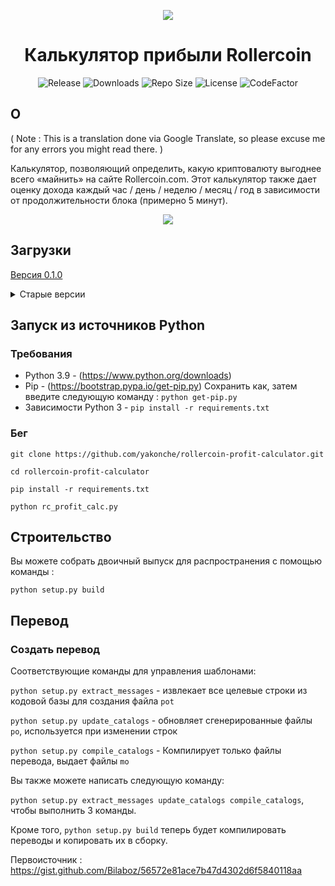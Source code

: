 <p align="center"><img src="https://i.imgur.com/UnThSPW.png"/></p>

<h1 align="center">Калькулятор прибыли Rollercoin</h1>

<p align="center">
  <img alt="Release" src="https://img.shields.io/github/v/release/yakonche/rollercoin-profit-calculator?style=flat-square&color=00b16a">
  <img alt="Downloads" src="https://img.shields.io/github/downloads/yakonche/rollercoin-profit-calculator/total?style=flat-square&color=0055A4">
  <img alt="Repo Size" src="https://img.shields.io/github/repo-size/yakonche/rollercoin-profit-calculator?style=flat-square&color=FFFFFF">
  <img alt="License" src="https://img.shields.io/github/license/yakonche/rollercoin-profit-calculator?style=flat-square&color=EF4135">
  <img alt="CodeFactor" src="https://www.codefactor.io/repository/github/yakonche/rollercoin-profit-calculator/badge?style=flat-square"/>
</p>

О
-

( Note : This is a translation done via Google Translate, so please excuse me for any errors you might read there. )

Калькулятор, позволяющий определить, какую криптовалюту выгоднее всего «майнить» на сайте Rollercoin.com.
Этот калькулятор также дает оценку дохода каждый час / день / неделю / месяц / год в зависимости от продолжительности блока (примерно 5 минут).

<p align="center"><img src="https://user-images.githubusercontent.com/60564904/111250612-ec2cfc00-860d-11eb-98f3-bc8beb837055.png"/></p>

Загрузки
--------

[Версия 0.1.0](https://github.com/Yakonche/rollercoin-profit-calculator/releases/tag/0.1.0)

<details>
<summary>Старые версии</summary>
* [Версия 0.0.5](https://github.com/Yakonche/rollercoin-profit-calculator/releases/tag/0.0.5)
</details>

Запуск из источников Python
---------------------------

### Требования

* Python 3.9 - (https://www.python.org/downloads)
* Pip - (https://bootstrap.pypa.io/get-pip.py) Сохранить как, затем введите следующую команду : `python get-pip.py`
* Зависимости Python 3 - `pip install -r requirements.txt`

### Бег

`git clone https://github.com/yakonche/rollercoin-profit-calculator.git`

`cd rollercoin-profit-calculator`

`pip install -r requirements.txt`

`python rc_profit_calc.py`

Строительство
-------------

Вы можете собрать двоичный выпуск для распространения с помощью команды :

`python setup.py build`

Перевод
-------

### Создать перевод

Соответствующие команды для управления шаблонами:

`python setup.py extract_messages` - извлекает все целевые строки из кодовой базы для создания файла `pot`

`python setup.py update_catalogs` - обновляет сгенерированные файлы `po`, используется при изменении строк

`python setup.py compile_catalogs` - Компилирует только файлы перевода, выдает файлы `mo`

Вы также можете написать следующую команду:

`python setup.py extract_messages update_catalogs compile_catalogs`, чтобы выполнить 3 команды.

Кроме того, `python setup.py build` теперь будет компилировать переводы и копировать их в сборку.



Первоисточник : https://gist.github.com/Bilaboz/56572e81ace7b47d4302d6f5840118aa
